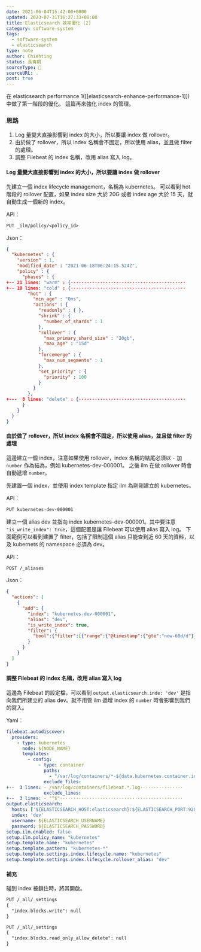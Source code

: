 ```yaml
---
date: 2021-06-04T15:42:00+0800
updated: 2023-07-31T16:27:33+08:00
title: Elasticsearch 效率優化 (2)
category: software-system
tags:
  - software-system
  - elasticsearch
type: note
author: Chiehting
status: 長青期
sourceType: 📜️
sourceURL: .
post: true
---
```


在 elasticsearch performance 1([[elasticsearch-enhance-performance-1]]) 中做了第一階段的優化。
這篇再來強化 index 的管理。

<!--more-->

### 思路

1. Log 量變大直接影響到 index 的大小，所以要讓 index 做 rollover。
1. 由於做了 rollover，所以 index 名稱會不固定，所以使用 alias，並且做 filter 的處理。
1. 調整 Filebeat 的 index 名稱，改用 alias 寫入 log。

#### Log 量變大直接影響到 index 的大小，所以要讓 index 做 rollover

先建立一個 index lifecycle management，名稱為 kubernetes。
可以看到 hot 階段的 rollover 配置，如果 index size 大於 20G 或者 index age 大於 15 天，就自動生成一個新的 index。

API：

```txt
PUT _ilm/policy/<policy_id>
```

Json：

```json
{
  "kubernetes" : {
    "version" : 1,
    "modified_date" : "2021-06-18T06:24:15.524Z",
    "policy" : {
      "phases" : {
+-- 21 lines: "warm" : {···········································
+-- 10 lines: "cold" : {···········································
        "hot" : {
          "min_age" : "0ms",
          "actions" : {
            "readonly" : { },
            "shrink" : {
              "number_of_shards" : 1
            },
            "rollover" : {
              "max_primary_shard_size" : "20gb",
              "max_age" : "15d"
            },
            "forcemerge" : {
              "max_num_segments" : 1
            },
            "set_priority" : {
              "priority" : 100
            }
          }
        },
+---  8 lines: "delete" : {········································
      }
    }
  }
}
```

#### 由於做了 rollover，所以 index 名稱會不固定，所以使用 alias，並且做 filter 的處理

這邊建立一個 index，注意如果使用 rollover，index 名稱的結尾必須以 `-` 加 `number` 作為結為，例如 kubernetes-dev-000001。
之後 ilm 在做 rollover 時會自動遞增 `number`。

先建置一個 index，並使用 index template 指定 ilm 為剛剛建立的 kubernetes。

API：

```txt
PUT kubernetes-dev-000001
```

建立一個 alias dev 並指向 index kubernetes-dev-000001。其中要注意 `"is_write_index": true`，這個配置是讓 Filebeat 可以使用 alias 寫入 log。
下面範例可以看到建置了 filter，包括了限制這個 alias 只能查到近 60 天的資料，以及 kubernets 的 namespace 必須為 dev。

API：

```txt
POST /_aliases
```

Json：

```json
{
  "actions": [
    {
      "add": {
        "index": "kubernetes-dev-000001",
        "alias": "dev",
        "is_write_index": true,
        "filter": {
          "bool":{"filter":[{"range":{"@timestamp":{"gte":"now-60d/d"}}},{"term":{"kubernetes.namespace":"dev"}}]}
        }
      }
    }
  ]
}
```

#### 調整 Filebeat 的 index 名稱，改用 alias 寫入 log

這邊為 Filebeat 的設定檔，可以看到 `output.elasticsearch.inde: 'dev'` 是指向我們所建立的 alias dev。就不用管 ilm 遞增 index 的 `number` 時會影響到我們的寫入。

Yaml：

```yml
filebeat.autodiscover:
  providers:
    - type: kubernetes
      node: ${NODE_NAME}
      templates:
        - config:
            - type: container
              paths:
                - "/var/log/containers/*-${data.kubernetes.container.id}.log"
              exclude_files:
+--  3 lines: - /var/log/containers/filebeat.*.log················
              exclude_lines:
+--  3 lines: - "^$"··············································
output.elasticsearch:
  hosts: ['${ELASTICSEARCH_HOST:elasticsearch}:${ELASTICSEARCH_PORT:9200}']
  index: 'dev'
  username: ${ELASTICSEARCH_USERNAME}
  password: ${ELASTICSEARCH_PASSWORD}
setup.ilm.enabled: false
setup.ilm.policy_name: "kubernetes"
setup.template.name: "kubernetes"
setup.template.pattern: "kubernetes-*"
setup.template.settings.index.lifecycle.name: "kubernetes"
setup.template.settings.index.lifecycle.rollover_alias: "dev"

```

#### 補充

碰到 index 被鎖住時，將其開啟。

```txt
PUT /_all/_settings
{
  "index.blocks.write": null
}
```

```txt
PUT /_all/_settings
{
  "index.blocks.read_only_allow_delete": null
}
```
